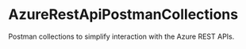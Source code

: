 # AzureRestApiPostmanCollections
Postman collections to simplify interaction with the Azure REST APIs.
